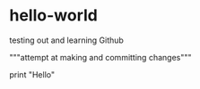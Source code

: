 # hello-world
testing out and learning Github

"""attempt at making and committing changes"""

print "Hello"
